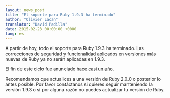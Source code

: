 ```yaml
---
layout: news_post
title: "El soporte para Ruby 1.9.3 ha terminado"
author: "Olivier Lacan"
translator: "David Padilla"
date: 2015-02-23 00:00:00 +0000
lang: es
---
```


A partir de hoy, todo el soporte para Ruby 1.9.3 ha terminado. Las correcciones
de seguridad y funcionalidad aplicados en versiones más nuevas de Ruby ya no serán
aplicadas en 1.9.3.

El fin de este ciclo fue anunciado [hace casi un año](https://www.ruby-lang.org/es/news/2014/01/10/ruby-1-9-3-will-end-on-2015/).

Recomendamos que actualices a una versión de Ruby 2.0.0 o posterior lo antes
posible. Por favor contáctanos si quieres seguir manteniendo la versión 1.9.3
o si por alguna razón no puedes actualizar tu versión de Ruby.

